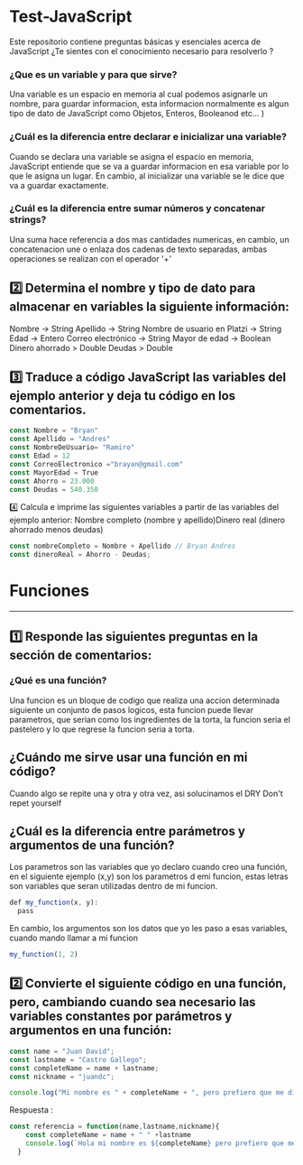 # Test-JavaScript
Este repositorio contiene preguntas básicas y esenciales acerca de JavaScript ¿Te sientes con el conocimiento necesario para resolverlo ?

### ¿Que es un variable y para que sirve?
Una variable es un espacio en memoria al cual podemos asignarle un nombre, para guardar informacion, esta informacion normalmente es algun tipo de dato de JavaScript como Objetos, Enteros, Booleanod etc... )

### ¿Cuál es la diferencia entre declarar e inicializar una variable?
Cuando se declara una variable se asigna el espacio en memoria, JavaScript entiende que se va a guardar informacion en esa variable por lo que le asigna un lugar. En cambio, al inicializar una variable se le dice que va a guardar exactamente.

### ¿Cuál es la diferencia entre sumar números y concatenar strings?
Una suma hace referencia a dos mas cantidades numericas, en cambio, un concatenacion une o enlaza dos cadenas de texto separadas, ambas operaciones se realizan con el operador '+'

## 2️⃣ Determina el nombre y tipo de dato para almacenar en variables la siguiente información:

Nombre -> String
Apellido -> String
Nombre de usuario en Platzi -> String
Edad -> Entero
Correo electrónico -> String
Mayor de edad -> Boolean
Dinero ahorrado > Double
Deudas > Double

## 3️⃣ Traduce a código JavaScript las variables del ejemplo anterior y deja tu código en los comentarios.

``` js
const Nombre = "Bryan"
const Apellido = "Andres"
const NombreDeUsuario= "Ramiro"
const Edad = 12
const CorreoElectronico ="brayan@gmail.com"
const MayorEdad = True
const Ahorro = 23.000
const Deudas = 540.350
```

4️⃣ Calcula e imprime las siguientes variables a partir de las variables del ejemplo anterior:
Nombre completo (nombre y apellido)Dinero real (dinero ahorrado menos deudas)

``` js
const nombreCompleto = Nombre + Apellido // Bryan Andres
const dineroReal = Ahorro - Deudas;
```

# Funciones
---
## 1️⃣ Responde las siguientes preguntas en la sección de comentarios:
### ¿Qué es una función?
Una funcion es un bloque de codigo que realiza una accion determinada siguiente un conjunto de pasos logicos, esta funcion puede llevar parametros, que serian como los ingredientes de la torta, la funcion seria el pastelero y lo que regrese la funcion seria a torta.

## ¿Cuándo me sirve usar una función en mi código?
Cuando algo se repite una y otra y otra vez, asi solucinamos el DRY Don't repet yourself

## ¿Cuál es la diferencia entre parámetros y argumentos de una función?

Los parametros son las variables que yo declaro cuando creo una función, en el siguiente ejemplo (x,y) son los parametros d emi funcion, estas letras son variables que seran utilizadas dentro de mi funcion.
``` js
def my_function(x, y):
  pass
```
En cambio, los argumentos son los datos que yo les paso a esas variables, cuando mando llamar a mi funcion
``` js
my_function(1, 2)
```
## 2️⃣ Convierte el siguiente código en una función, pero, cambiando cuando sea necesario las variables constantes por parámetros y argumentos en una función:
``` js
const name = "Juan David";
const lastname = "Castro Gallego";
const completeName = name + lastname;
const nickname = "juandc";

console.log("Mi nombre es " + completeName + ", pero prefiero que me digas " + nickname + ".");
```

Respuesta :
``` js
const referencia = function(name,lastname,nickname){
    const completeName = name + " " +lastname
    console.log(`Hola mi nombre es ${completeName} pero prefiero que me digas ${nickname}`)
  }
```
